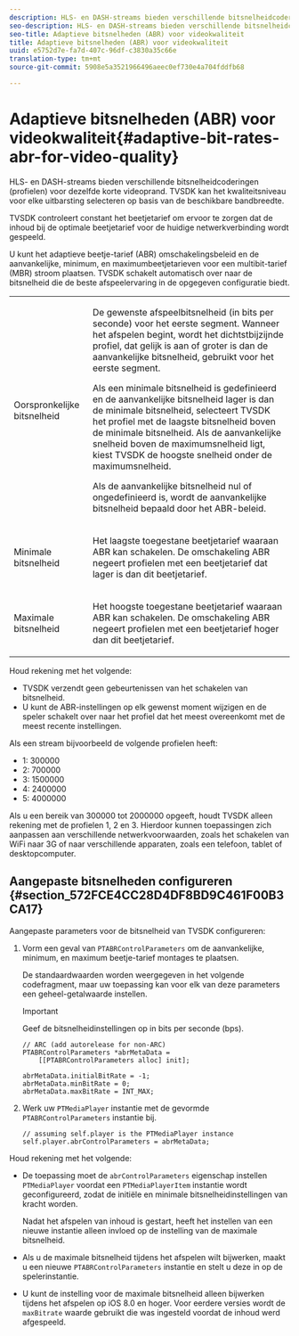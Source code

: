 ```yaml
---
description: HLS- en DASH-streams bieden verschillende bitsnelheidcoderingen (profielen) voor dezelfde korte videoprand. TVSDK kan het kwaliteitsniveau voor elke uitbarsting selecteren op basis van de beschikbare bandbreedte.
seo-description: HLS- en DASH-streams bieden verschillende bitsnelheidcoderingen (profielen) voor dezelfde korte videoprand. TVSDK kan het kwaliteitsniveau voor elke uitbarsting selecteren op basis van de beschikbare bandbreedte.
seo-title: Adaptieve bitsnelheden (ABR) voor videokwaliteit
title: Adaptieve bitsnelheden (ABR) voor videokwaliteit
uuid: e5752d7e-fa7d-407c-96df-c3830a35c66e
translation-type: tm+mt
source-git-commit: 5908e5a3521966496aeec0ef730e4a704fddfb68

---
```



# Adaptieve bitsnelheden (ABR) voor videokwaliteit{#adaptive-bit-rates-abr-for-video-quality}

HLS- en DASH-streams bieden verschillende bitsnelheidcoderingen (profielen) voor dezelfde korte videoprand. TVSDK kan het kwaliteitsniveau voor elke uitbarsting selecteren op basis van de beschikbare bandbreedte.

TVSDK controleert constant het beetjetarief om ervoor te zorgen dat de inhoud bij de optimale beetjetarief voor de huidige netwerkverbinding wordt gespeeld.

U kunt het adaptieve beetje-tarief (ABR) omschakelingsbeleid en de aanvankelijke, minimum, en maximumbeetjetarieven voor een multibit-tarief (MBR) stroom plaatsen. TVSDK schakelt automatisch over naar de bitsnelheid die de beste afspeelervaring in de opgegeven configuratie biedt.

<table id="table_AF838E082235406AA359BF1C1A77F85F"> 
 <tbody> 
  <tr> 
   <td colname="col01"> Oorspronkelijke bitsnelheid </td> 
   <td colname="col2"> <p>De gewenste afspeelbitsnelheid (in bits per seconde) voor het eerste segment. Wanneer het afspelen begint, wordt het dichtstbijzijnde profiel, dat gelijk is aan of groter is dan de aanvankelijke bitsnelheid, gebruikt voor het eerste segment. </p> <p> Als een minimale bitsnelheid is gedefinieerd en de aanvankelijke bitsnelheid lager is dan de minimale bitsnelheid, selecteert TVSDK het profiel met de laagste bitsnelheid boven de minimale bitsnelheid. Als de aanvankelijke snelheid boven de maximumsnelheid ligt, kiest TVSDK de hoogste snelheid onder de maximumsnelheid. </p> <p>Als de aanvankelijke bitsnelheid nul of ongedefinieerd is, wordt de aanvankelijke bitsnelheid bepaald door het ABR-beleid. </p> </td> 
  </tr> 
  <tr> 
   <td colname="col01"> Minimale bitsnelheid </td> 
   <td colname="col2"> <p>Het laagste toegestane beetjetarief waaraan ABR kan schakelen. De omschakeling ABR negeert profielen met een beetjetarief dat lager is dan dit beetjetarief. </p> </td> 
  </tr> 
  <tr> 
   <td colname="col01"> Maximale bitsnelheid </td> 
   <td colname="col2"> <p>Het hoogste toegestane beetjetarief waaraan ABR kan schakelen. De omschakeling ABR negeert profielen met een beetjetarief hoger dan dit beetjetarief. </p> </td> 
  </tr> 
 </tbody> 
</table>

Houd rekening met het volgende:

* TVSDK verzendt geen gebeurtenissen van het schakelen van bitsnelheid.
* U kunt de ABR-instellingen op elk gewenst moment wijzigen en de speler schakelt over naar het profiel dat het meest overeenkomt met de meest recente instellingen.

Als een stream bijvoorbeeld de volgende profielen heeft:

* 1: 300000
* 2: 700000
* 3: 1500000
* 4: 2400000
* 5: 4000000

Als u een bereik van 300000 tot 2000000 opgeeft, houdt TVSDK alleen rekening met de profielen 1, 2 en 3. Hierdoor kunnen toepassingen zich aanpassen aan verschillende netwerkvoorwaarden, zoals het schakelen van WiFi naar 3G of naar verschillende apparaten, zoals een telefoon, tablet of desktopcomputer.

## Aangepaste bitsnelheden configureren {#section_572FCE4CC28D4DF8BD9C461F00B3CA17}

Aangepaste parameters voor de bitsnelheid van TVSDK configureren:

1. Vorm een geval van `PTABRControlParameters` om de aanvankelijke, minimum, en maximum beetje-tarief montages te plaatsen.

   De standaardwaarden worden weergegeven in het volgende codefragment, maar uw toepassing kan voor elk van deze parameters een geheel-getalwaarde instellen.

   >[!IMPORTANT]
   >
   >Geef de bitsnelheidinstellingen op in bits per seconde (bps).

   ```
   // ARC (add autorelease for non-ARC) 
   PTABRControlParameters *abrMetaData =  
       [[PTABRControlParameters alloc] init];  
   
   abrMetaData.initialBitRate = -1; 
   abrMetaData.minBitRate = 0; 
   abrMetaData.maxBitRate = INT_MAX;
   ```

1. Werk uw `PTMediaPlayer` instantie met de gevormde `PTABRControlParameters` instantie bij.

   ```
   // assuming self.player is the PTMediaPlayer instance 
   self.player.abrControlParameters = abrMetaData;
   ```

Houd rekening met het volgende:

* De toepassing moet de `abrControlParameters` eigenschap instellen `PTMediaPlayer` voordat een `PTMediaPlayerItem` instantie wordt geconfigureerd, zodat de initiële en minimale bitsnelheidinstellingen van kracht worden.

   Nadat het afspelen van inhoud is gestart, heeft het instellen van een nieuwe instantie alleen invloed op de instelling van de maximale bitsnelheid.

* Als u de maximale bitsnelheid tijdens het afspelen wilt bijwerken, maakt u een nieuwe `PTABRControlParameters` instantie en stelt u deze in op de spelerinstantie.
* U kunt de instelling voor de maximale bitsnelheid alleen bijwerken tijdens het afspelen op iOS 8.0 en hoger. Voor eerdere versies wordt de `maxBitrate` waarde gebruikt die was ingesteld voordat de inhoud werd afgespeeld.

